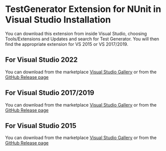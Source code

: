 # TestGenerator Extension for NUnit in Visual Studio Installation

You can download this extension from inside Visual Studio, choosing Tools/Extensions and Updates and search for Test Generator.  You will then find the appropriate extension for VS 2015 or VS 2017/2019.

## For Visual Studio 2022

You can download from the marketplace [Visual Studio Gallery](https://marketplace.visualstudio.com/items?itemName=NUnitDevelopers.nunittestgeneratorextension2022) or from the [GitHub Release page](https://github.com/nunit/nunit-vs-testgenerator/releases)
## For Visual Studio 2017/2019

You can download from the marketplace [Visual Studio Gallery](https://marketplace.visualstudio.com/items?itemName=NUnitDevelopers.TestGeneratorNUnitextension-18371) or from the [GitHub Release page](https://github.com/nunit/nunit-vs-testgenerator/releases)

## For Visual Studio 2015

You can download from the marketplace [Visual Studio Gallery](https://visualstudiogallery.msdn.microsoft.com/bd30bf3f-4183-4b00-a245-1875316b8cd3) or from the [GitHub Release page](https://github.com/nunit/nunit-vs-testgenerator/releases)

